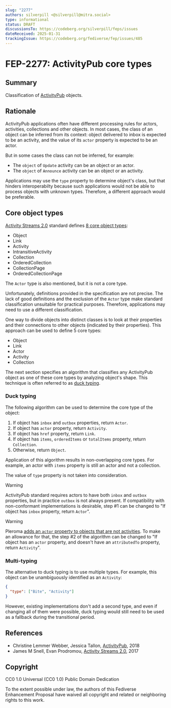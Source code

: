 ```yaml
---
slug: "2277"
authors: silverpill <@silverpill@mitra.social>
type: informational
status: DRAFT
discussionsTo: https://codeberg.org/silverpill/feps/issues
dateReceived: 2025-01-31
trackingIssue: https://codeberg.org/fediverse/fep/issues/485
---
```

# FEP-2277: ActivityPub core types

## Summary

Classification of [ActivityPub] objects.

## Rationale

ActivityPub applications often have different processing rules for actors, activities, collections and other objects. In most cases, the class of an object can be inferred from its context: object delivered to inbox is expected to be an activity, and the value of its `actor` property is expected to be an actor.

But in some cases the class can not be inferred, for example:

- The `object` of `Update` activity can be an object or an actor.
- The `object` of `Announce` activity can be an object or an activity.

Applications may use the `type` property to determine object's class, but that hinders interoperabilty because such applications would not be able to process objects with unknown types. Therefore, a different approach would be preferable.

## Core object types

[Activity Streams 2.0][ActivityStreams] standard defines [8 core object types](https://www.w3.org/TR/activitystreams-core/#model):

- Object
- Link
- Activity
- IntransitiveActivity
- Collection
- OrderedCollection
- CollectionPage
- OrderedCollectionPage

The `Actor` type is also mentioned, but it is not a core type.

Unfortunately, definitions provided in the specification are not precise. The lack of good definitions and the exclusion of the `Actor` type make standard classification unsuitable for practical purposes. Therefore, applications may need to use a different classification.

One way to divide objects into distinct classes is to look at their properties and their connections to other objects (indicated by their properties). This approach can be used to define 5 core types:

- Object
- Link
- Actor
- Activity
- Collection

The next section specifies an algorithm that classifies any ActivityPub object as one of these core types by analyzing object's shape. This technique is often referred to as [duck typing][DuckTyping].

### Duck typing

The following algorithm can be used to determine the core type of the object:

1. If object has `inbox` and `outbox` properties, return `Actor`.
1. If object has `actor` property, return `Activity`.
1. If object has `href` property, return `Link`.
1. If object has `items`, `orderedItems` or `totalItems` property, return `Collection`.
1. Otherwise, return `Object`.

Application of this algorithm results in non-overlapping core types. For example, an actor with `items` property is still an actor and not a collection.

The value of `type` property is not taken into consideration.

>[!WARNING]
>ActivityPub standard requires actors to have both `inbox` and `outbox` properties, but in practice `outbox` is not always present. If compatibility with non-conformant implementations is desirable, step #1 can be changed to "If object has `inbox` property, return `Actor`".

>[!WARNING]
>Pleroma [adds an `actor` property to objects that are not activities](https://git.pleroma.social/pleroma/pleroma/-/issues/3269). To make an allowance for that, the step #2 of the algorithm can be changed to "If object has an `actor` property, and doesn't have an `attributedTo` property, return `Activity`".

### Multi-typing

The alternative to duck typing is to use multiple types. For example, this object can be unambiguously identified as an `Activity`:

```json
{
  "type": ["Bite", "Activity"]
}
```

However, existing implementations don't add a second type, and even if changing all of them were possible, duck typing would still need to be used as a fallback during the transitional period.

## References

- Christine Lemmer Webber, Jessica Tallon, [ActivityPub][ActivityPub], 2018
- James M Snell, Evan Prodromou, [Activity Streams 2.0][ActivityStreams], 2017

[ActivityPub]: https://www.w3.org/TR/activitypub/
[ActivityStreams]: https://www.w3.org/TR/activitystreams-core/
[DuckTyping]: https://en.wikipedia.org/wiki/Duck_typing

## Copyright

CC0 1.0 Universal (CC0 1.0) Public Domain Dedication

To the extent possible under law, the authors of this Fediverse Enhancement Proposal have waived all copyright and related or neighboring rights to this work.
